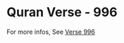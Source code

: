 # Quran Verse - 996 

For more infos, See [Verse 996](https://www.quranbookk.com/quran/search?q=996)